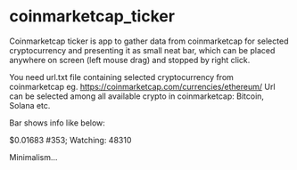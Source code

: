 # coinmarketcap_ticker
Coinmarketcap ticker
is app to gather data from coinmarketcap for selected cryptocurrency and presenting it as small neat bar, which can be placed anywhere on screen (left mouse drag) and stopped by right click.
 
You need url.txt file containing selected cryptocurrency from coinmarketcap
eg. https://coinmarketcap.com/currencies/ethereum/
Url can be selected among all available crypto in coinmarketcap: Bitcoin, Solana etc.
 
Bar shows info like below:

$0.01683 #353; Watching: 48310

Minimalism...
